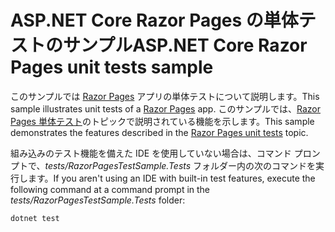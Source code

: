 # <a name="aspnet-core-razor-pages-unit-tests-sample"></a><span data-ttu-id="f8ce0-101">ASP.NET Core Razor Pages の単体テストのサンプル</span><span class="sxs-lookup"><span data-stu-id="f8ce0-101">ASP.NET Core Razor Pages unit tests sample</span></span>

<span data-ttu-id="f8ce0-102">このサンプルでは [Razor Pages](https://docs.microsoft.com/aspnet/core/mvc/razor-pages) アプリの単体テストについて説明します。</span><span class="sxs-lookup"><span data-stu-id="f8ce0-102">This sample illustrates unit tests of a [Razor Pages](https://docs.microsoft.com/aspnet/core/mvc/razor-pages) app.</span></span> <span data-ttu-id="f8ce0-103">このサンプルでは、[Razor Pages 単体テスト](https://docs.microsoft.com/aspnet/core/test/razor-pages-tests)のトピックで説明されている機能を示します。</span><span class="sxs-lookup"><span data-stu-id="f8ce0-103">This sample demonstrates the features described in the [Razor Pages unit tests](https://docs.microsoft.com/aspnet/core/test/razor-pages-tests) topic.</span></span>

<span data-ttu-id="f8ce0-104">組み込みのテスト機能を備えた IDE を使用していない場合は、コマンド プロンプトで、*tests/RazorPagesTestSample.Tests* フォルダー内の次のコマンドを実行します。</span><span class="sxs-lookup"><span data-stu-id="f8ce0-104">If you aren't using an IDE with built-in test features, execute the following command at a command prompt in the *tests/RazorPagesTestSample.Tests* folder:</span></span>

```console
dotnet test
```
